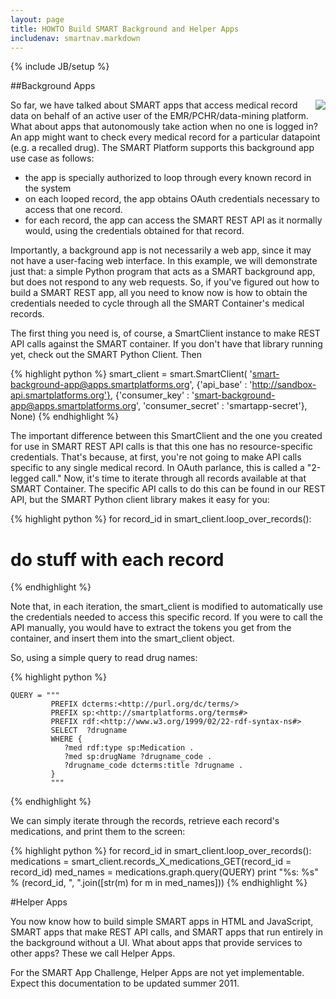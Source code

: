 ```yaml
---
layout: page
title: HOWTO Build SMART Background and Helper Apps
includenav: smartnav.markdown
---
```

{% include JB/setup %}

<div id="toc"> </div>

##Background Apps

<a href="{{BASE_PATH}}/images/Background-app.png" target="_blank"><img src="{{BASE_PATH}}/images/Background-app.png" style="float: right"></a>

So far, we have talked about SMART apps that access medical record data on behalf of an active user of the EMR/PCHR/data-mining platform. What about apps that autonomously take action when no one is logged in? An app might want to check every medical record for a particular datapoint (e.g. a recalled drug). The SMART Platform supports this background app use case as follows:
<ul>
    <li>the app is specially authorized to loop through every known record in the system</li>
    <li>on each looped record, the app obtains OAuth credentials necessary to access that one record.</li>
    <li>for each record, the app can access the SMART REST API as it normally would, using the credentials obtained for that record. </li>
    </ul>
    
Importantly, a background app is not necessarily a web app, since it may not have a user-facing web interface. In this example, we will demonstrate just that: a simple Python program that acts as a SMART background app, but does not respond to any web requests. So, if you've figured out how to build a SMART REST app, all you need to know now is how to obtain the credentials needed to cycle through all the SMART Container's medical records.

The first thing you need is, of course, a SmartClient instance to make REST API calls against the SMART container. If you don't have that library running yet, check out the SMART Python Client. Then



{% highlight python %}
  smart_client = smart.SmartClient(
    'smart-background-app@apps.smartplatforms.org',
    {'api_base' : 'http://sandbox-api.smartplatforms.org'},
    {'consumer_key' : 'smart-background-app@apps.smartplatforms.org', 'consumer_secret' : 'smartapp-secret'},
     None)
{% endhighlight  %}


The important difference between this SmartClient and the one you created for use in SMART REST API calls is that this one has no resource-specific credentials. That's because, at first, you're not going to make API calls specific to any single medical record. In OAuth parlance, this is called a "2-legged call." Now, it's time to iterate through all records available at that SMART Container. The specific API calls to do this can be found in our REST API, but the SMART Python client library makes it easy for you: 

{% highlight python %}
for record_id in smart_client.loop_over_records():
   # do stuff with each record
{% endhighlight  %}

Note that, in each iteration, the smart_client is modified to automatically use the credentials needed to access this specific record. If you were to call the API manually, you would have to extract the tokens you get from the container, and insert them into the smart_client object.

So, using a simple query to read drug names: 

{% highlight python %}

    QUERY = """
             PREFIX dcterms:<http://purl.org/dc/terms/>
             PREFIX sp:<http://smartplatforms.org/terms#>
             PREFIX rdf:<http://www.w3.org/1999/02/22-rdf-syntax-ns#>
             SELECT  ?drugname
             WHERE {
                ?med rdf:type sp:Medication .
                ?med sp:drugName ?drugname_code .
                ?drugname_code dcterms:title ?drugname .
             }
             """
{% endhighlight  %}

We can simply iterate through the records, retrieve each record's medications, and print them to the screen: 

{% highlight python %}
  for record_id in smart_client.loop_over_records():
    medications = smart_client.records_X_medications_GET(record_id = record_id)
    med_names = medications.graph.query(QUERY)
    print "%s: %s" % (record_id, ", ".join([str(m) for m in med_names]))
{% endhighlight  %}

#Helper Apps    

You now know how to build simple SMART apps in HTML and JavaScript, SMART apps that make REST API calls, and SMART apps that run entirely in the background without a UI. What about apps that provide services to other apps? These we call Helper Apps.

For the SMART App Challenge, Helper Apps are not yet implementable. Expect this documentation to be updated summer 2011. 
